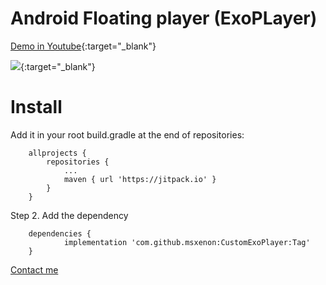 # Android Floating player (ExoPLayer)
[Demo in Youtube](https://www.youtube.com/watch?v=T9i0sm2FAk8){:target="_blank"}

[![](https://jitpack.io/v/msxenon/CustomExoPlayer.svg)](https://jitpack.io/#msxenon/CustomExoPlayer){:target="_blank"}

# Install
Add it in your root build.gradle at the end of repositories:

```
	allprojects {
		repositories {
			...
			maven { url 'https://jitpack.io' }
		}
	}
```

Step 2. Add the dependency
```
	dependencies {
	        implementation 'com.github.msxenon:CustomExoPlayer:Tag'
	}
```


[Contact me](mailto:alfatla.msa@gmail.com)